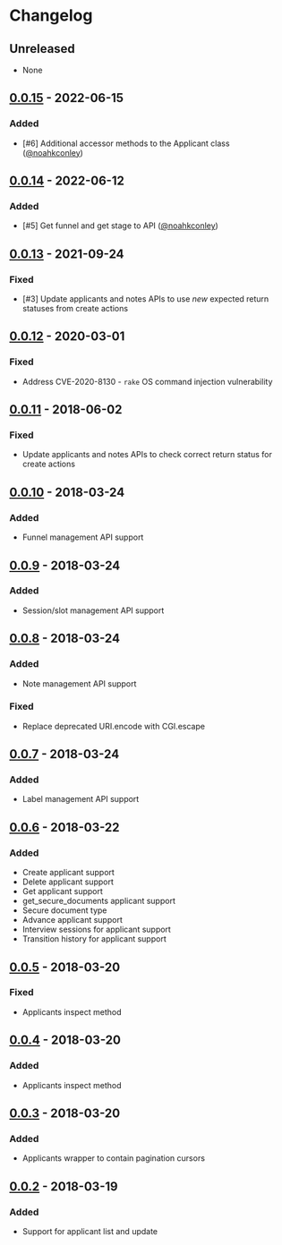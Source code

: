# Changelog

## Unreleased
- None

## [0.0.15](releases/tag/v0.0.15) - 2022-06-15
### Added
- [#6] Additional accessor methods to the Applicant class ([@noahkconley][])

## [0.0.14](releases/tag/v0.0.14) - 2022-06-12
### Added
- [#5] Get funnel and get stage to API ([@noahkconley][])

## [0.0.13](releases/tag/v0.0.13) - 2021-09-24
### Fixed
- [#3] Update applicants and notes APIs to use *new* expected return statuses from create actions

## [0.0.12](releases/tag/v0.0.12) - 2020-03-01
### Fixed
- Address CVE-2020-8130 - `rake` OS command injection vulnerability

## [0.0.11](releases/tag/v0.0.11) - 2018-06-02
### Fixed
- Update applicants and notes APIs to check correct return status for create actions

## [0.0.10](releases/tag/v0.0.10) - 2018-03-24
### Added
- Funnel management API support

## [0.0.9](releases/tag/v0.0.9) - 2018-03-24
### Added
- Session/slot management API support

## [0.0.8](releases/tag/v0.0.8) - 2018-03-24
### Added
- Note management API support 
### Fixed
- Replace deprecated URI.encode with CGI.escape

## [0.0.7](releases/tag/v0.0.7) - 2018-03-24
### Added
- Label management API support 

## [0.0.6](releases/tag/v0.0.6) - 2018-03-22
### Added
- Create applicant support
- Delete applicant support
- Get applicant support
- get_secure_documents applicant support
- Secure document type
- Advance applicant support
- Interview sessions for applicant support
- Transition history for applicant support

## [0.0.5](releases/tag/v0.0.5) - 2018-03-20
### Fixed
- Applicants inspect method

## [0.0.4](releases/tag/v0.0.4) - 2018-03-20
### Added
- Applicants inspect method

## [0.0.3](releases/tag/v0.0.3) - 2018-03-20
### Added
- Applicants wrapper to contain pagination cursors

## [0.0.2](releases/tag/v0.0.2) - 2018-03-19
### Added
- Support for applicant list and update

[@noahkconley]: https://github.com/noahkconley
